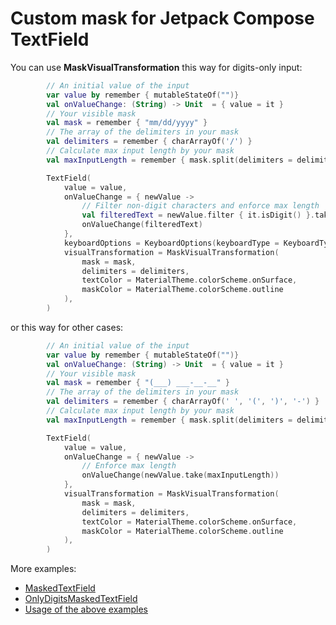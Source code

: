 # Custom mask for Jetpack Compose TextField
You can use **MaskVisualTransformation** this way for digits-only input:
```kotlin
        // An initial value of the input
        var value by remember { mutableStateOf("")}
        val onValueChange: (String) -> Unit  = { value = it }
        // Your visible mask
        val mask = remember { "mm/dd/yyyy" }
        // The array of the delimiters in your mask
        val delimiters = remember { charArrayOf('/') }
        // Calculate max input length by your mask
        val maxInputLength = remember { mask.split(delimiters = delimiters).sumOf { it.length } }

        TextField(
            value = value,
            onValueChange = { newValue ->
                // Filter non-digit characters and enforce max length
                val filteredText = newValue.filter { it.isDigit() }.take(maxInputLength)
                onValueChange(filteredText)
            },
            keyboardOptions = KeyboardOptions(keyboardType = KeyboardType.Number),
            visualTransformation = MaskVisualTransformation(
                mask = mask,
                delimiters = delimiters,
                textColor = MaterialTheme.colorScheme.onSurface,
                maskColor = MaterialTheme.colorScheme.outline
            ),
        )
```
or this way for other cases:
```kotlin
        // An initial value of the input
        var value by remember { mutableStateOf("")}
        val onValueChange: (String) -> Unit  = { value = it }
        // Your visible mask
        val mask = remember { "(___) ___-__-__" }
        // The array of the delimiters in your mask
        val delimiters = remember { charArrayOf(' ', '(', ')', '-') }
        // Calculate max input length by your mask
        val maxInputLength = remember { mask.split(delimiters = delimiters).sumOf { it.length } }

        TextField(
            value = value,
            onValueChange = { newValue ->
                // Enforce max length
                onValueChange(newValue.take(maxInputLength))
            },
            visualTransformation = MaskVisualTransformation(
                mask = mask,
                delimiters = delimiters,
                textColor = MaterialTheme.colorScheme.onSurface,
                maskColor = MaterialTheme.colorScheme.outline
            ),
        )
```

More examples:
- [MaskedTextField](app/src/main/java/com/kuzepa/masktextfieldcompose/ui/composable/MaskedTextField.kt)
- [OnlyDigitsMaskedTextField](app/src/main/java/com/kuzepa/masktextfieldcompose/ui/composable/OnlyDigitsMaskedTextField.kt)
- [Usage of the above examples](app/src/main/java/com/kuzepa/masktextfieldcompose/MainActivity.kt)
